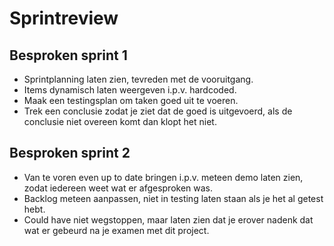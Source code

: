 # Sprintreview

## Besproken sprint 1
* Sprintplanning laten zien, tevreden met de vooruitgang.
* Items dynamisch laten weergeven i.p.v. hardcoded.
* Maak een testingsplan om taken goed uit te voeren.
* Trek een conclusie zodat je ziet dat de goed is uitgevoerd, als de conclusie niet overeen komt dan klopt het niet.

## Besproken sprint 2
* Van te voren even up to date bringen i.p.v. meteen demo laten zien, zodat iedereen weet wat er afgesproken was.
* Backlog meteen aanpassen, niet in testing laten staan als je het al getest hebt.
* Could have niet wegstoppen, maar laten zien dat je erover nadenk dat wat er gebeurd na je examen met dit project.
